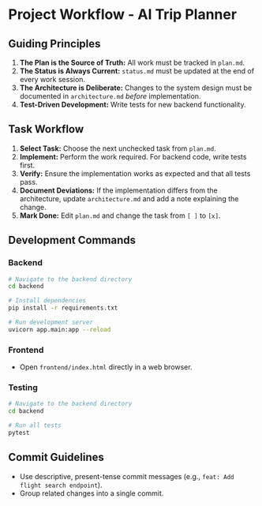 # Project Workflow - AI Trip Planner

## Guiding Principles
1. **The Plan is the Source of Truth:** All work must be tracked in `plan.md`.
2. **The Status is Always Current:** `status.md` must be updated at the end of every work session.
3. **The Architecture is Deliberate:** Changes to the system design must be documented in `architecture.md` *before* implementation.
4. **Test-Driven Development:** Write tests for new backend functionality.

## Task Workflow

1.  **Select Task:** Choose the next unchecked task from `plan.md`.
2.  **Implement:** Perform the work required. For backend code, write tests first.
3.  **Verify:** Ensure the implementation works as expected and that all tests pass.
4.  **Document Deviations:** If the implementation differs from the architecture, update `architecture.md` and add a note explaining the change.
5.  **Mark Done:** Edit `plan.md` and change the task from `[ ]` to `[x]`.

## Development Commands

### Backend
```bash
# Navigate to the backend directory
cd backend

# Install dependencies
pip install -r requirements.txt

# Run development server
uvicorn app.main:app --reload
```

### Frontend
- Open `frontend/index.html` directly in a web browser.

### Testing
```bash
# Navigate to the backend directory
cd backend

# Run all tests
pytest
```

## Commit Guidelines
- Use descriptive, present-tense commit messages (e.g., `feat: Add flight search endpoint`).
- Group related changes into a single commit.

